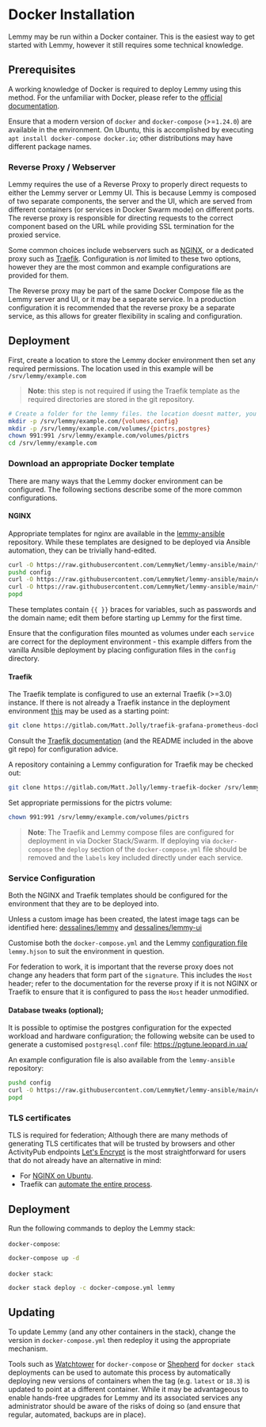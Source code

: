 # Docker Installation

Lemmy may be run within a Docker container. This is the easiest way to get started with Lemmy, however it still requires some technical knowledge.

## Prerequisites

A working knowledge of Docker is required to deploy Lemmy using this method. For the unfamiliar with Docker, please refer to the [official documentation](https://docs.docker.com/).

Ensure that a modern version of `docker` and `docker-compose` (>=`1.24.0`) are available in the environment. On Ubuntu, this is accomplished by executing `apt install docker-compose docker.io`; other distributions may have different package names.

### Reverse Proxy / Webserver

Lemmy requires the use of a Reverse Proxy to properly direct requests to either the Lemmy server or Lemmy UI. This is because Lemmy is composed of two separate components, the server and the UI, which are served from different containers (or services in Docker Swarm mode) on different ports. The reverse proxy is responsible for directing requests to the correct component based on the URL while providing SSL termination for the proxied service.

Some common choices include webservers such as [NGINX](https://www.nginx.com/), or a dedicated proxy such as [Traefik](https://traefik.io/). Configuration is _not_ limited to these two options, however they are the most common and example configurations are provided for them.

The Reverse proxy may be part of the same Docker Compose file as the Lemmy server and UI, or it may be a separate service. In a production configuration it is recommended that the reverse proxy be a separate service, as this allows for greater flexibility in scaling and configuration.

## Deployment

First, create a location to store the Lemmy docker environment then set any required permissions. The location used in this example will be `/srv/lemmy/example.com`

> **Note**: this step is not required if using the Traefik template as the required directories are stored in the git repository.

```bash
# Create a folder for the lemmy files. the location doesnt matter, you can put this anywhere you want
mkdir -p /srv/lemmy/example.com/{volumes,config}
mkdir -p /srv/lemmy/example.com/volumes/{pictrs,postgres}
chown 991:991 /srv/lemmy/example.com/volumes/pictrs
cd /srv/lemmy/example.com
```

### Download an appropriate Docker template

There are many ways that the Lemmy docker environment can be configured. The following sections describe some of the more common configurations.

#### NGINX

Appropriate templates for nginx are available in the [lemmy-ansible](https://github.com/LemmyNet/lemmy-ansible) repository. While these templates are designed to be deployed via Ansible automation, they can be trivially hand-edited.


```bash
curl -O https://raw.githubusercontent.com/LemmyNet/lemmy-ansible/main/templates/docker-compose.yml
pushd config
curl -O https://raw.githubusercontent.com/LemmyNet/lemmy-ansible/main/examples/config.hjson
curl -O https://raw.githubusercontent.com/LemmyNet/lemmy-ansible/main/templates/nginx_internal.conf
popd
```

These templates contain `{{ }}` braces for variables, such as passwords and the domain name; edit them before starting up Lemmy for the first time.

Ensure that the configuration files mounted as volumes under each `service` are correct for the deployment environment - this example differs from the vanilla Ansible deployment by placing configuration files in the `config` directory.

#### Traefik

The Traefik template is configured to use an external Traefik (>=3.0) instance. If there is not already a Traefik instance in the deployment environment [this](https://gitlab.com/Matt.Jolly/traefik-grafana-prometheus-docker) may be used as a starting point:

```bash
git clone https://gitlab.com/Matt.Jolly/traefik-grafana-prometheus-docker /srv/traefik
```

Consult the [Traefik documentation](https://doc.traefik.io/traefik/) (and the README included in the above git repo) for configuration advice.

A repository containing a Lemmy configuration for Traefik may be checked out:

```bash
git clone https://gitlab.com/Matt.Jolly/lemmy-traefik-docker /srv/lemmy/example.com
```

Set appropriate permissions for the pictrs volume:

```bash
chown 991:991 /srv/lemmy/example.com/volumes/pictrs
```

> **Note**: The Traefik and Lemmy compose files are configured for deployment in via Docker Stack/Swarm. If deploying via `docker-compose` the `deploy` section of the `docker-compose.yml` file should be removed and the `labels` key included directly under each service.

### Service Configuration

Both the NGINX and Traefik templates should be configured for the environment that they are to be deployed into.

Unless a custom image has been created, the latest image tags can be identified here: [dessalines/lemmy](https://hub.docker.com/r/dessalines/lemmy) and [dessalines/lemmy-ui](https://hub.docker.com/r/dessalines/lemmy-ui)

Customise both the `docker-compose.yml` and the Lemmy [configuration file](configuration.md) `lemmy.hjson` to suit the environment in question.

For federation to work, it is important that the reverse proxy does not change any headers that form part of the `signature`. This includes the `Host` header; refer to the documentation for the reverse proxy if it is not NGINX or Traefik to ensure that it is configured to pass the `Host` header unmodified.

#### Database tweaks (optional);

It is possible to optimise the postgres configuration for the expected workload and hardware configuration; the following website can be used to generate a customised `postgresql.conf` file: <https://pgtune.leopard.in.ua/>

An example configuration file is also available from the `lemmy-ansible` repository:

```bash
pushd config
curl -O https://raw.githubusercontent.com/LemmyNet/lemmy-ansible/main/examples/customPostgresql.conf
popd
```

### TLS certificates

TLS is required for federation; Although there are many methods of generating TLS certificates that will be trusted by browsers and other ActivityPub endpoints [Let's Encrypt](https://letsencrypt.org/) is the most straightforward for users that do not already have an alternative in mind:

- For [NGINX on Ubuntu](https://www.digitalocean.com/community/tutorials/how-to-secure-nginx-with-let-s-encrypt-on-ubuntu-22-04).
- Traefik can [automate the entire process](https://doc.traefik.io/traefik/https/acme/).

## Deployment

Run the following commands to deploy the Lemmy stack:

`docker-compose`:

```bash
docker-compose up -d
```

`docker stack`:

```bash
docker stack deploy -c docker-compose.yml lemmy
```

## Updating

To update Lemmy (and any other containers in the stack), change the version in `docker-compose.yml` then redeploy it using the appropriate mechanism.

Tools such as [Watchtower](https://github.com/containrrr/watchtower) for `docker-compose` or [Shepherd](https://github.com/containrrr/shepherd) for `docker stack` deployments can be used to automate this process by automatically deploying new versions of containers when the tag (e.g. `latest` or `18.3`) is updated to point at a different container. While it may be advantageous to enable hands-free upgrades for Lemmy and its associated services any administrator should be aware of the risks of doing so (and ensure that regular, automated, backups are in place).
